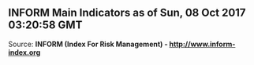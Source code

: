 ## INFORM Main Indicators as of Sun, 08 Oct 2017 03:20:58 GMT

Source: **INFORM (Index For Risk Management) - http://www.inform-index.org**
